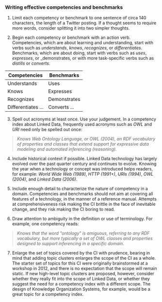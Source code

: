 ### Writing effective competencies and benchmarks

1. Limit each competency or benchmark to one sentence of circa 140 characters, the length of a Twitter posting.  If a thought seems to require more words, consider splitting it into two simpler thoughts.

2. Begin each competency or benchmark with an action verb.  Competencies, which are about learning and understanding, start with verbs such as _understands_, _knows_, _recognizes_, or _differentiates_.  Benchmarks, which are about doing, start with verbs such as _uses_, _expresses_, or _demonstrates, or with more task-specific verbs such as _distills_ or _converts_.

| Competencies        | Benchmarks      |
| ------------------- | --------------- |
| Understands         | Uses            |
| Knows               | Expresses       |
| Recognizes          | Demonstrates    |
| Differentiates ...  | Converts ...    |

3. Spell out acronyms at least once.  Use your judgement.  In a competency index about Linked Data, frequently used acronyms such as _OWL_ and _URI_ need only be spelled out once:
   
> _Knows Web Ontology Language, or OWL (2004), an RDF vocabulary of properties and classes that extend support for expressive data modeling and automated inferencing (reasoning)._  

4. Include historical context if possible.  Linked Data technology has largely evolved over the past quarter century and continues to evolve.  Knowing the year when a technology or concept was introduced helps readers, for example: _World Wide Web (1989)_, _HTTP (1991+)_, _URIs (1994)_, _OWL (2004)_, and _Linked Data (2006)_.

5. Include enough detail to characterize the nature of competency in a domain.  Competencies and benchmarks should not aim at covering all features of a technology, in the manner of a reference manual.  Attempts at comprehensiveness risk making the CI brittle in the face of inevitable change, and they risk making the CI boring to read.

6. Draw attention to ambiguity in the definition or use of terminology.  For example, one competency reads: 
   
> _Knows that the word "ontology" is amiguous, referring to any RDF vocabulary, but more typically a set of OWL classes and properties designed to support inferencing in a specific domain_.

7. Enlarge the set of topics covered by the CI with prudence, bearing in mind that adding topic clusters enlarges the scope of the CI as a whole.  The starter set of topics for this CI were originally brainstormed at a workshop in 2012, and there is no expectation that the scope will remain static.  If new high-level topic clusters are proposed, however, consider whether they really fit into the scope of Linked Data, or whether they suggest the need for a competency index with a different scope.  The design of Knowledge Organization Systems, for example, would be a great topic for a competency index.
